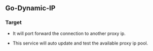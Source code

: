 ## Go-Dynamic-IP

### Target

- It will port forward the connection to another proxy ip. 

- This service will auto update and test the available proxy ip pool.
